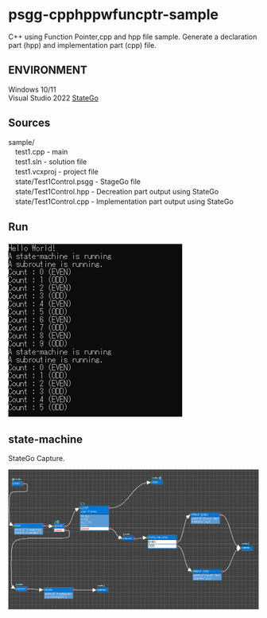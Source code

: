 # psgg-cpphppwfuncptr-sample
C++ using Function Pointer,cpp and hpp file sample.
Generate a declaration part (hpp) and implementation part (cpp) file.

## ENVIRONMENT

Windows 10/11  
Visual Studio 2022
[StateGo](https://statego.programanic.com/index-e.html)

## Sources
<p>
sample/ <br>
　test1.cpp - main <br>
　test1.sln - solution file  <br>
　test1.vcxproj - project file  <br>
　state/Test1Control.psgg - StageGo file   <br>
　state/Test1Control.hpp  - Decreation part output using StateGo   <br> 
　state/Test1Control.cpp  - Implementation part output using StateGo   <br> 
</p>

## Run

![](https://github.com/NNNIC/psgg-cppwfuncptr-sample/blob/main/wiki/run.png)

 
## state-machine
StateGo Capture.

![](https://github.com/NNNIC/psgg-cppwfuncptr-sample/blob/main/wiki/state.png)
